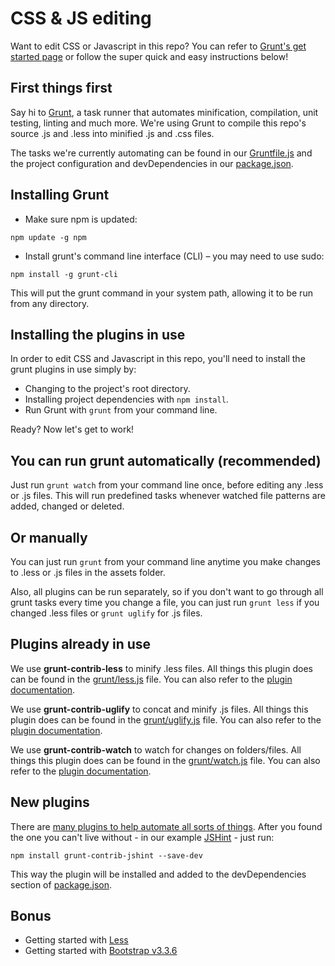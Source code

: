 # CSS & JS editing

Want to edit CSS or Javascript in this repo? You can refer to [Grunt's get started page](https://gruntjs.com/getting-started) or follow the super quick and easy instructions below!

## First things first
Say hi to [Grunt](https://gruntjs.com), a task runner that automates minification, compilation, unit testing, linting and much more. We're using Grunt to compile this repo's source .js and .less into minified .js and .css files.

The tasks we're currently automating can be found in our [Gruntfile.js](../../Gruntfile.js) and the project configuration and devDependencies in our [package.json](../../package.json).


## Installing Grunt

- Make sure npm is updated:

```npm update -g npm```

- Install grunt's command line interface (CLI) – you may need to use sudo:

```npm install -g grunt-cli```

This will put the grunt command in your system path, allowing it to be run from any directory.

## Installing the plugins in use
In order to edit CSS and Javascript in this repo, you'll need to install the grunt plugins in use simply by:

- Changing to the project's root directory.
- Installing project dependencies with ```npm install```.
- Run Grunt with ```grunt``` from your command line.

Ready? Now let's get to work!

## You can run grunt automatically (recommended)
Just run ```grunt watch``` from your command line once, before editing any .less or .js files. This will run predefined tasks whenever watched file patterns are added, changed or deleted.

## Or manually
You can just run ```grunt``` from your command line anytime you make changes to .less or .js files in the assets folder.

Also, all plugins can be run separately, so if you don't want to go through all grunt tasks every time you change a file,  you can just run ```grunt less``` if you changed .less files or ```grunt uglify``` for .js files.


## Plugins already in use

We use **grunt-contrib-less** to minify .less files. All things this plugin does can be found in the [grunt/less.js](../../grunt/less.js) file. You can also refer to the [plugin documentation](https://github.com/gruntjs/grunt-contrib-less).


We use **grunt-contrib-uglify** to concat and minify .js files. All things this plugin does can be found in the [grunt/uglify.js](../../grunt/uglify.js) file. You can also refer to the [plugin documentation](https://github.com/gruntjs/grunt-contrib-uglify).

We use **grunt-contrib-watch** to watch for changes on folders/files. All things this plugin does can be found in the [grunt/watch.js](../../grunt/watch.js) file. You can also refer to the [plugin documentation](https://github.com/gruntjs/grunt-contrib-watch).


## New plugins
There are [many plugins to help automate all sorts of things](https://gruntjs.com/plugins). After you found the one you can't live without - in our example [JSHint](http://jshint.com/) - just run:

```npm install grunt-contrib-jshint --save-dev```

This way the plugin will be installed and added to the devDependencies section of [package.json](../../package.json).

## Bonus

 - Getting started with [Less](http://lesscss.org/)
 - Getting started with [Bootstrap v3.3.6](http://bootstrapdocs.com/v3.3.6/docs/getting-started/)
